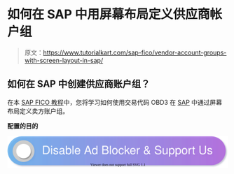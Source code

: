 # 如何在 SAP 中用屏幕布局定义供应商帐户组

> 原文：<https://www.tutorialkart.com/sap-fico/vendor-account-groups-with-screen-layout-in-sap/>

## 如何在 SAP 中创建供应商账户组？

在本 [SAP FICO 教程](https://www.tutorialkart.com/sap-fico/sap-fico-tutorial/)中，您将学习如何使用交易代码 OBD3 在 [SAP](https://www.tutorialkart.com/sap/what-is-sap-definition-of-erp-sap-systems/) 中通过屏幕布局定义卖方账户组。

**配置的目的**

[![](img/925da31b32d6bc3827932f6c8afb11bb.png)](https://www.tutorialkart.com/)